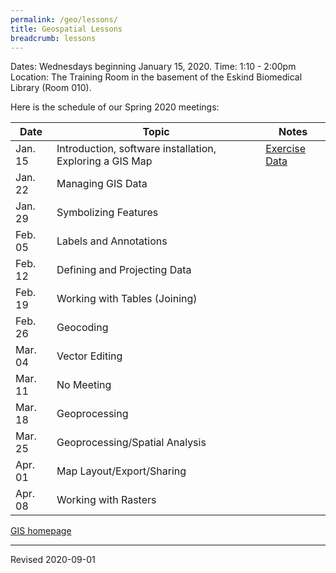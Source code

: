 ```yaml
---
permalink: /geo/lessons/
title: Geospatial Lessons
breadcrumb: lessons
---
```



Dates:  Wednesdays beginning January 15, 2020.
Time:  1:10 - 2:00pm
Location:  The Training Room in the basement of the Eskind Biomedical Library (Room 010).  

Here is the schedule of our Spring 2020 meetings:

| Date | Topic | Notes |
|------|-------|-------|
| Jan. 15 | Introduction, software installation, Exploring a GIS Map  |[Exercise Data](https://vanderbilt.box.com/s/ygga0fg21g703swy2hy0q1ns9patfy4l)  |
| Jan. 22 | Managing GIS Data |   |
| Jan. 29 | Symbolizing Features |  |
| Feb. 05 | Labels and Annotations |  |
| Feb. 12 | Defining and Projecting Data |  |
| Feb. 19 | Working with Tables (Joining) |  |
| Feb. 26 | Geocoding |  |
| Mar. 04 | Vector Editing |  |
| Mar. 11 | No Meeting |  |
| Mar. 18 | Geoprocessing |  |
| Mar. 25 | Geoprocessing/Spatial Analysis |  |
| Apr. 01 | Map Layout/Export/Sharing |  |
| Apr. 08 | Working with Rasters |  |



[GIS homepage](gis/)



----
Revised 2020-09-01
